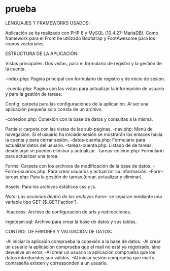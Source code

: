 # prueba

LENGUAJES Y FRAMEWORKS USADOS:

Aplicación se ha realizado con PHP 8 y MySQL (10.4.27-MariaDB). Como framework para el Front he utilizado Bootstrap y FontAwesome para los iconos vectoriales.

ESTRUCTURA DE LA APLICACIÓN: 

Vistas principales: Dos vistas, para el formulario de registro y la gestión de la cuenta.

-index.php: Página principal con formulario de registro y de inicio de sesión.

-cuenta.php: Pagina con las vistas para actualizar la información de usuario y para la gestión de tareas.
  
Config: carpeta para las configuraciones de la aplicación. Al ser una aplicación pequeña solo consta de un archivo.

-conexion.php: Conexión con la base de datos y consultas a la misma.
  
Partials: carpeta con las vistas de las sub-paginas.
-nav.php: Menú de navegación. Si el usuario ha iniciado sesión se mostrarán los enlaces hacia la cuenta y para cerrar sesión.
-datos-cuenta.php: Formulario para actualizar datos del usuario.
-tareas-cuenta.php: Listado de de tareas, desde aqui se pueden eliminar y actualizar.
-tareas-edicion.php: Formulario para actualizar una tarea.
  
Forms: Carpeta con los archivos de modificación de la base de datos.
-Form-usuarios.php: Para crear usuarios y actualizar su información.
-Form-tareas.php: Para la gestión de tareas (crear, actualizar y eliminar).
  
Assets: Para los archivos estáticos css y js.
  
*Nota: Las acciones dentro de los archivos Form-* se separan mediante una variable tipo GET ($_GET['action'].
 
.htaccess: Archivo de configuración de urls y redirecciones.
 
ingeteam.sql: Archivo para crear la base de datos y sus tablas.
 
 
CONTROL DE ERRORES Y VALIDACIÓN DE DATOS:

-Al iniciar la aplicaión comprueba la conexión a la base de datos.
-Al crear un usuario la aplicación comprueba que el mail no está ya registrado, sino devuelve un error.
-Al crear un usuario la aplicación comprueba que los datos introducidos son válidos.
-Al iniciar sesión comprueba que mail y contraseña existen y corresponden a un usuario.
